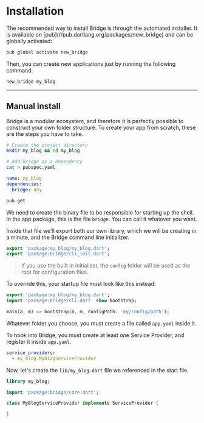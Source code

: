 # Installation
<p class='lead'>
The recommended way to install Bridge is through the automated installer.
It is available on [pub](//pub.dartlang.org/packages/new_bridge) and can be
globally activated:
</p>

```bash
pub global activate new_bridge
```

Then, you can create new applications just by running the following command.

```bash
new_bridge my_blog
```

---

## Manual install
Bridge is a modular ecosystem, and therefore it is perfectly possible to construct your own folder structure. To create your app from scratch, these are the steps you have to take.

```bash
# Create the project directory
mkdir my_blog && cd my_blog

# Add Bridge as a dependency
cat > pubspec.yaml
```
```yaml
name: my_blog
dependencies:
  bridge: any
```
```bash
pub get
```

We need to create the binary file to be responsible for starting up the shell. In the app package, this is the file `bridge`. You can call it whatever you want.

Inside that file we'll export both our own library, which we will be creating in a minute, and the Bridge command line initializer.

```dart
export 'package:my_blog/my_blog.dart';
export 'package:bridge/cli_init.dart';
```

> If you use the built in initializer, the `config` folder will be used as the root for configuration files.

To override this, your startup file must look like this instead:

```dart
export 'package:my_blog/my_blog.dart';
import 'package:bridge/cli.dart' show bootstrap;

main(a, m) => bootstrap(a, m, configPath: 'my/config/path');
```

Whatever folder you choose, you must create a file called `app.yaml` inside it.

To hook into Bridge, you must create at least one Service Provider, and register it inside `app.yaml`.

```yaml
service_providers:
  - my_blog.MyBlogServiceProvider
```

Now, let's create the `lib/my_blog.dart` file we referenced in the start file.

```dart
library my_blog;

import 'package:bridge/core.dart';

class MyBlogServiceProvider implements ServiceProvider {

}
```
